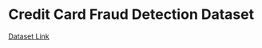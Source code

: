 # Credit Card Fraud Detection Dataset

[Dataset Link](https://www.kaggle.com/mlg-ulb/creditcardfraud)